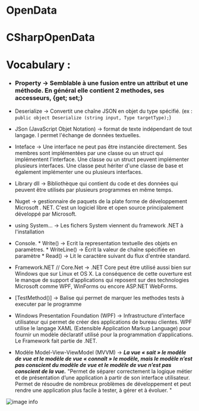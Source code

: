 # OpenData

# CSharpOpenData

# Vocabulary :

* ### Property -> Semblable à une fusion entre un attribut et une méthode. En général elle contient 2 methodes, ses accesseurs, {get; set;}

* Deserialize -> Convertit une chaîne JSON en objet du type spécifié. (ex : ``` public object Deserialize (string input, Type targetType); ```)

* JSon (JavaScript Objet Notation) -> format de texte indépendant de tout langage. I permet l'échange de données textuelles. 

* Inteface -> Une interface ne peut pas être instanciée directement. Ses membres sont implémentées par une classe ou un struct qui implémentent l'interface.
Une classe ou un struct peuvent implémenter plusieurs interfaces. Une classe peut hériter d'une classe de base et également implémenter une ou plusieurs interfaces.

* Library dll -> Bibliothèque qui contient du code et des données qui peuvent être utilisés par plusieurs programmes en même temps.

* Nuget -> gestionnaire de paquets de la plate forme de développement Microsoft . NET. C'est un logiciel libre et open source principalement développé par Microsoft.

* using System... -> Les fichers System viennent du framework .NET à l'installation

* Console. * Write() -> Ecrit la representation textuelle des objets en paramètres.
           * WriteLine() -> Écrit la valeur de chaîne spécifiée en paramètre
           * Read() -> Lit le caractère suivant du flux d'entrée standard.
          

* Framework.NET // Core.Net -> .NET Core peut être utilisé aussi bien sur Windows que sur Linux et OS X.
La conséquence de cette ouverture est le manque de support d’applications qui reposent sur des technologies Microsoft comme WPF, WinForms ou encore ASP.NET WebForms.

* [TestMethod()] -> Balise qui permet de marquer les methodes tests à executer par le programme

* Windows Presentation Foundation (WPF) ->  Infrastructure d’interface utilisateur qui permet de créer des applications de bureau clientes. WPF utilise le langage XAML (Extensible Application Markup Language) pour fournir un modèle déclaratif utilisé pour la programmation d’applications. Le Framework fait partie de .NET.

 * Modèle Model-View-ViewModel (MVVM) -> _**La vue « sait » le modèle de vue et le modèle de vue « connaît » le modèle, mais le modèle n’est pas conscient du modèle de vue et le modèle de vue n’est pas conscient de la vue.**_
"Permet de séparer correctement la logique métier et de présentation d’une application à partir de son interface utilisateur. Permet de résoudre de nombreux problèmes de développement et peut rendre une application plus facile à tester, à gérer et à évoluer. "
 
![image info](https://docs.microsoft.com/fr-fr/xamarin/xamarin-forms/enterprise-application-patterns/mvvm-images/mvvm.png)

